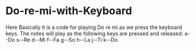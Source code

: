 # Do-re-mi-with-Keyboard
Here Basically it is a code for playing Do re mi as we press the keyboard keys.
The notes will play as the following keys are pressed and released:
a--Do
s--Re
d--Mi
f--Fa
g--So
h--La
j--Ti
k--Do
